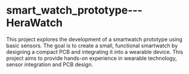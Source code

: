 # smart_watch_prototype---HeraWatch
This project explores the development of a smartwatch prototype using basic sensors. The goal is to create a small, functional smartwatch by designing a compact PCB and integrating it into a wearable device. This project aims to provide hands-on experience in wearable technology, sensor integration and PCB design.
